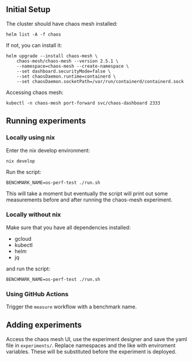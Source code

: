 ## Initial Setup

The cluster should have chaos mesh installed:
```shell
helm list -A -f chaos
```

If not, you can install it:

```shell
helm upgrade --install chaos-mesh \
    chaos-mesh/chaos-mesh --version 2.5.1 \
    --namespace=chaos-mesh --create-namespace \
    --set dashboard.securityMode=false \
    --set chaosDaemon.runtime=containerd \
    --set chaosDaemon.socketPath=/var/run/containerd/containerd.sock
```

Accessing chaos mesh:

```
kubectl -n chaos-mesh port-forward svc/chaos-dashboard 2333
```

## Running experiments

### Locally using nix

Enter the nix develop environment:
```shell
nix develop
```

Run the script:
```shell
BENCHMARK_NAME=os-perf-test ./run.sh
```

This will take a moment but eventually the script will print out some measurements before and after running the chaos-mesh experiment.

### Locally without nix

Make sure that you have all dependencies installed:
- gcloud
- kubectl
- helm
- jq

and run the script: 
```shell
BENCHMARK_NAME=os-perf-test ./run.sh
```

### Using GitHub Actions

Trigger the `measure` workflow with a benchmark name.

## Adding experiments

Access the chaos mesh UI, use the experiment designer and save the yaml file in `experiments/`. 
Replace namespaces and the like with enviroment variables. These will be substituted before the experiment is deployed.
